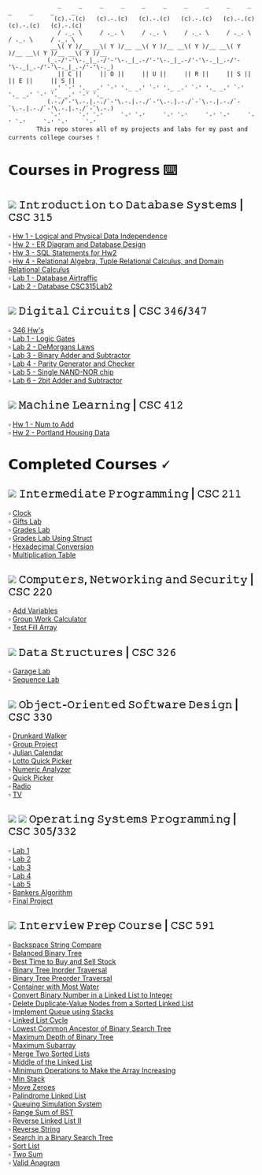 ```
              _     _     _     _     _     _     _     _     _     _     _     _     _     _
             (c).-.(c)   (c).-.(c)   (c).-.(c)   (c).-.(c)   (c).-.(c)   (c).-.(c)   (c).-.(c)  
              / ._. \     / ._. \     / ._. \     / ._. \     / ._. \     / ._. \     / ._. \   
            __\( Y )/__ __\( Y )/__ __\( Y )/__ __\( Y )/__ __\( Y )/__ __\( Y )/__ __\( Y )/__ 
           (_.-/'-'\-._|_.-/'-'\-._|_.-/'-'\-._|_.-/'-'\-._|_.-/'-'\-._|_.-/'-'\-._|_.-/'-'\-._)
              || 𝙲 ||     || 𝙾 ||     || 𝚄 ||     || 𝚁 ||     || 𝚂 ||     || 𝙴 ||     || 𝚂 ||   
            _.' `-' '._ _.' `-' '._ _.' `-' '._ _.' `-' '._ _.' `-' '._ _.' `-' '._ _.' `-' '._ 
           (.-./`-'\.-.|.-./`-'\.-.|.-./`-'\.-.|.-./`-`\.-.|.-./`-`\.-.|.-./`-'\.-.|.-./`-`\.-.)
            `-'     `-' `-'     `-' `-'     `-' `-'     `-' `-'     `-' `-'     `-' `-'     `-' 
        𝚃𝚑𝚒𝚜 𝚛𝚎𝚙𝚘 𝚜𝚝𝚘𝚛𝚎𝚜 𝚊𝚕𝚕 𝚘𝚏 𝚖𝚢 𝚙𝚛𝚘𝚓𝚎𝚌𝚝𝚜 𝚊𝚗𝚍 𝚕𝚊𝚋𝚜 𝚏𝚘𝚛 𝚖𝚢 𝚙𝚊𝚜𝚝 𝚊𝚗𝚍 𝚌𝚞𝚛𝚛𝚎𝚗𝚝𝚜 𝚌𝚘𝚕𝚕𝚎𝚐𝚎 𝚌𝚘𝚞𝚛𝚜𝚎𝚜 !　
```

# 𝗖𝗼𝘂𝗿𝘀𝗲𝘀 𝗶𝗻 𝗣𝗿𝗼𝗴𝗿𝗲𝘀𝘀 ⌨️
## <img src= https://img.shields.io/badge/mysql-%20-9cf>   𝙸𝚗𝚝𝚛𝚘𝚍𝚞𝚌𝚝𝚒𝚘𝚗 𝚝𝚘 𝙳𝚊𝚝𝚊𝚋𝚊𝚜𝚎 𝚂𝚢𝚜𝚝𝚎𝚖𝚜 | 𝙲𝚂𝙲 𝟹𝟷𝟻  
:white_small_square: [Hw 1 - Logical and Physical Data Independence](https://github.com/giannagalard/CSC-Courses/blob/main/Introduction%20to%20Database%20Systems/homeworks/hw%201.pdf)  
:white_small_square: [Hw 2 - ER Diagram and Database Design](https://github.com/giannagalard/CSC-Courses/blob/main/Introduction%20to%20Database%20Systems/homeworks/hw%202.pdf)  
:white_small_square: [Hw 3 - SQL Statements for Hw2](https://github.com/giannagalard/CSC-Courses/blob/main/Introduction%20to%20Database%20Systems/homeworks/hw%203.pdf)  
:white_small_square: [Hw 4 - Relational Algebra, Tuple Relational Calculus, and Domain Relational Calculus](https://github.com/giannagalard/CSC-Courses/blob/main/Introduction%20to%20Database%20Systems/homeworks/hw4.jpg)  
:white_small_square: [Lab 1 - Database Airtraffic](https://github.com/giannagalard/CSC-Courses/blob/main/Introduction%20to%20Database%20Systems/labs/lab1.sql)  
:white_small_square: [Lab 2 - Database CSC315Lab2](https://github.com/giannagalard/CSC-Courses/blob/main/Introduction%20to%20Database%20Systems/labs/lab2.sql)  
## <img src = https://img.shields.io/badge/verilog-%20-9cf>   𝙳𝚒𝚐𝚒𝚝𝚊𝚕 𝙲𝚒𝚛𝚌𝚞𝚒𝚝𝚜 | 𝙲𝚂𝙲 𝟹𝟺𝟼/𝟹𝟺𝟽
:white_small_square: [346 Hw's](https://github.com/giannagalard/CSC-Courses/tree/main/Digital%20Circuits/346%20homeworks)  
:white_small_square: [Lab 1 - Logic Gates](https://github.com/giannagalard/CSC-Courses/tree/main/Digital%20Circuits/lab%201)  
:white_small_square: [Lab 2 - DeMorgans Laws](https://github.com/giannagalard/CSC-Courses/tree/main/Digital%20Circuits/lab%202)  
:white_small_square: [Lab 3 - Binary Adder and Subtractor](https://github.com/giannagalard/CSC-Courses/tree/main/Digital%20Circuits/lab%203)  
:white_small_square: [Lab 4 - Parity Generator and Checker](https://github.com/giannagalard/CSC-Courses/tree/main/Digital%20Circuits/lab%204)  
:white_small_square: [Lab 5 - Single NAND-NOR chip](https://github.com/giannagalard/CSC-Courses/tree/main/Digital%20Circuits/lab%205)  
:white_small_square: [Lab 6 - 2bit Adder and Subtractor](https://github.com/giannagalard/CSC-Courses/tree/main/Digital%20Circuits/lab%206)  
## <img src = https://img.shields.io/badge/python-%20-9cf>   𝙼𝚊𝚌𝚑𝚒𝚗𝚎 𝙻𝚎𝚊𝚛𝚗𝚒𝚗𝚐 | 𝙲𝚂𝙲 𝟺𝟷𝟸
:white_small_square: [Hw 1 - Num to Add](https://github.com/giannagalard/CSC-Courses/tree/main/Machine%20Learning/hw%201)  
:white_small_square: [Hw 2 - Portland Housing Data](https://github.com/giannagalard/CSC-Courses/tree/main/Machine%20Learning/hw%202)
# 𝗖𝗼𝗺𝗽𝗹𝗲𝘁𝗲𝗱 𝗖𝗼𝘂𝗿𝘀𝗲𝘀 🗸
## <img src= https://img.shields.io/badge/c%2B%2B%20-%20-9cf>   𝙸𝚗𝚝𝚎𝚛𝚖𝚎𝚍𝚒𝚊𝚝𝚎 𝙿𝚛𝚘𝚐𝚛𝚊𝚖𝚖𝚒𝚗𝚐 | 𝙲𝚂𝙲 𝟸𝟷𝟷  
:white_small_square: [Clock](https://github.com/giannagalard/CSC-Courses/blob/main/Intermediate%20Programming/Clock.cpp)    
:white_small_square: [Gifts Lab](https://github.com/giannagalard/CSC-Courses/tree/main/Intermediate%20Programming/Gifts%20Lab)  
:white_small_square: [Grades Lab](https://github.com/giannagalard/CSC-Courses/tree/main/Intermediate%20Programming/Grades%20Lab)  
:white_small_square: [Grades Lab Using Struct](https://github.com/giannagalard/CSC-Courses/tree/main/Intermediate%20Programming/Grades%20Lab%20(Struct))  
:white_small_square: [Hexadecimal Conversion](https://github.com/giannagalard/CSC-Courses/tree/main/Intermediate%20Programming/hexadecimal%20conversion)    
:white_small_square: [Multiplication Table](https://github.com/giannagalard/CSC-Courses/blob/main/Intermediate%20Programming/Multiplication%20Table.cpp)    
## <img src= https://img.shields.io/badge/c%2B%2B%20-%20-9cf>   𝙲𝚘𝚖𝚙𝚞𝚝𝚎𝚛𝚜, 𝙽𝚎𝚝𝚠𝚘𝚛𝚔𝚒𝚗𝚐 𝚊𝚗𝚍 𝚂𝚎𝚌𝚞𝚛𝚒𝚝𝚢 | 𝙲𝚂𝙲 𝟸𝟸𝟶
:white_small_square: [Add Variables](https://github.com/giannagalard/CSC-Courses/blob/main/Computers%2C%20Networking%20and%20Security/AddVariables.asm)  
:white_small_square: [Group Work Calculator](https://github.com/giannagalard/CSC-Courses/blob/main/Computers%2C%20Networking%20and%20Security/GroupWorkCalc.asm)  
:white_small_square: [Test Fill Array](https://github.com/giannagalard/CSC-Courses/blob/main/Computers%2C%20Networking%20and%20Security/TestFillArray.asm)  
## <img src= https://img.shields.io/badge/c%2B%2B%20-%20-9cf>   𝙳𝚊𝚝𝚊 𝚂𝚝𝚛𝚞𝚌𝚝𝚞𝚛𝚎𝚜 | 𝙲𝚂𝙲 𝟹𝟸𝟼
:white_small_square: [Garage Lab](https://github.com/giannagalard/CSC-Courses/tree/main/Data%20Structures/Garage%20Lab)  
:white_small_square: [Sequence Lab](https://github.com/giannagalard/CSC-Courses/tree/main/Data%20Structures/Sequence%20Lab)
## <img src=https://img.shields.io/badge/java-%20-9cf> 𝙾𝚋𝚓𝚎𝚌𝚝-𝙾𝚛𝚒𝚎𝚗𝚝𝚎𝚍 𝚂𝚘𝚏𝚝𝚠𝚊𝚛𝚎 𝙳𝚎𝚜𝚒𝚐𝚗 | 𝙲𝚂𝙲 𝟹𝟹𝟶
:white_small_square: [Drunkard Walker](https://github.com/giannagalard/CSC-Courses/tree/main/Object-Oriented%20Software%20Design/Drunkard%20Walker)  
:white_small_square: [Group Project](https://github.com/giannagalard/CSC-Courses/tree/main/Object-Oriented%20Software%20Design/Group%20Project)  
:white_small_square: [Julian Calendar](https://github.com/giannagalard/CSC-Courses/blob/main/Object-Oriented%20Software%20Design/Julian%20Calendar.java)  
:white_small_square: [Lotto Quick Picker](https://github.com/giannagalard/CSC-Courses/blob/main/Object-Oriented%20Software%20Design/Lotto%20Quick%20Picker.java)  
:white_small_square: [Numeric Analyzer](https://github.com/giannagalard/CSC-Courses/blob/main/Object-Oriented%20Software%20Design/Numeric%20Analyzer.java)  
:white_small_square: [Quick Picker](https://github.com/giannagalard/CSC-Courses/tree/main/Object-Oriented%20Software%20Design/Quick%20Picker)  
:white_small_square: [Radio](https://github.com/giannagalard/CSC-Courses/blob/main/Object-Oriented%20Software%20Design/Radio.java)    
:white_small_square: [TV](https://github.com/giannagalard/CSC-Courses/blob/main/Object-Oriented%20Software%20Design/TV.java)
## <img src= https://img.shields.io/badge/bash-%20-9cf> <img src= https://img.shields.io/badge/c%2B%2B%20-%20-9cf>   𝙾𝚙𝚎𝚛𝚊𝚝𝚒𝚗𝚐 𝚂𝚢𝚜𝚝𝚎𝚖𝚜 𝙿𝚛𝚘𝚐𝚛𝚊𝚖𝚖𝚒𝚗𝚐 | 𝙲𝚂𝙲 𝟹𝟶𝟻/𝟹𝟹𝟸
:white_small_square: [Lab 1](https://github.com/giannagalard/CSC-Courses/tree/main/Operating%20Systems%20Programming/lab%201)    
:white_small_square: [Lab 2](https://github.com/giannagalard/CSC-Courses/tree/main/Operating%20Systems%20Programming/lab%202)  
:white_small_square: [Lab 3](https://github.com/giannagalard/CSC-Courses/tree/main/Operating%20Systems%20Programming/lab%203)  
:white_small_square: [Lab 4](https://github.com/giannagalard/CSC-Courses/tree/main/Operating%20Systems%20Programming/lab%204)  
:white_small_square: [Lab 5](https://github.com/giannagalard/CSC-Courses/blob/main/Operating%20Systems%20Programming/lab%205.cpp)   
:white_small_square: [Bankers Algorithm](https://github.com/giannagalard/CSC-Courses/blob/main/Operating%20Systems%20Programming/Bankers%20Algorithm.cpp)   
:white_small_square: [Final Project](https://github.com/giannagalard/CSC-Courses/tree/main/Operating%20Systems%20Programming/Final%20Project)  
## <img src= https://img.shields.io/badge/c%2B%2B%20-%20-9cf>   𝙸𝚗𝚝𝚎𝚛𝚟𝚒𝚎𝚠 𝙿𝚛𝚎𝚙 𝙲𝚘𝚞𝚛𝚜𝚎 | 𝙲𝚂𝙲 𝟻𝟿𝟷
:white_small_square: [Backspace String Compare](https://github.com/giannagalard/CSC-Courses/tree/main/Interview%20Prep/Backspace%20String%20Compare)  
:white_small_square: [Balanced Binary Tree](https://github.com/giannagalard/CSC-Courses/tree/main/Interview%20Prep/Balanced%20Binary%20Tree)  
:white_small_square: [Best Time to Buy and Sell Stock](https://github.com/giannagalard/CSC-Courses/tree/main/Interview%20Prep/Best%20Time%20to%20Buy%20and%20Sell%20Stock)    
:white_small_square: [Binary Tree Inorder Traversal](https://github.com/giannagalard/CSC-Courses/tree/main/Interview%20Prep/Binary%20Tree%20Inorder%20Traversal)  
:white_small_square: [Binary Tree Preorder Traversal](https://github.com/giannagalard/CSC-Courses/tree/main/Interview%20Prep/Binary%20Tree%20Preorder%20Traversal)  
:white_small_square: [Container with Most Water](https://github.com/giannagalard/CSC-Courses/tree/main/Interview%20Prep/Container%20With%20Most%20Water)    
:white_small_square: [Convert Binary Number in a Linked List to Integer](https://github.com/giannagalard/CSC-Courses/tree/main/Interview%20Prep/Convert%20Binary%20Number%20in%20a%20Linked%20List%20to%20Integer)  
:white_small_square: [Delete Duplicate-Value Nodes from a Sorted Linked List](https://github.com/giannagalard/CSC-Courses/tree/main/Interview%20Prep/Delete%20Duplicate-Value%20Nodes%20from%20a%20Sorted%20Linked%20List)     
:white_small_square: [Implement Queue using Stacks](https://github.com/giannagalard/CSC-Courses/tree/main/Interview%20Prep/Implement%20Queue%20using%20Stacks)  
:white_small_square: [Linked List Cycle](https://github.com/giannagalard/CSC-Courses/tree/main/Interview%20Prep/Linked%20List%20Cycle)  
:white_small_square: [Lowest Common Ancestor of Binary Search Tree](https://github.com/giannagalard/CSC-Courses/tree/main/Interview%20Prep/Lowest%20Common%20Ancestor%20of%20a%20Binary%20Search%20Tree)  
:white_small_square: [Maximum Depth of Binary Tree](https://github.com/giannagalard/CSC-Courses/tree/main/Interview%20Prep/Max%20Depth%20of%20Binary%20Tree)  
:white_small_square: [Maximum Subarray](https://github.com/giannagalard/CSC-Courses/tree/main/Interview%20Prep/Maximum%20Subarray)  
:white_small_square: [Merge Two Sorted Lists](https://github.com/giannagalard/CSC-Courses/tree/main/Interview%20Prep/Merge%20Two%20Sorted%20Lists)    
:white_small_square: [Middle of the Linked List](https://github.com/giannagalard/CSC-Courses/tree/main/Interview%20Prep/Middle%20of%20the%20Linked%20List)  
:white_small_square: [Minimum Operations to Make the Array Increasing](https://github.com/giannagalard/CSC-Courses/tree/main/Interview%20Prep/Min%20Operations%20to%20Make%20the%20Array%20Increasing)   
:white_small_square: [Min Stack](https://github.com/giannagalard/CSC-Courses/tree/main/Interview%20Prep/Min%20Stack)  
:white_small_square: [Move Zeroes](https://github.com/giannagalard/CSC-Courses/tree/main/Interview%20Prep/Move%20Zeroes)  
:white_small_square: [Palindrome Linked List](https://github.com/giannagalard/CSC-Courses/tree/main/Interview%20Prep/Palindrome%20Linked%20List)  
:white_small_square: [Queuing Simulation System](https://github.com/giannagalard/CSC-Courses/tree/main/Interview%20Prep/Queuing%20Simulation%20System)  
:white_small_square: [Range Sum of BST](https://github.com/giannagalard/CSC-Courses/tree/main/Interview%20Prep/Range%20Sum%20of%20BST)  
:white_small_square: [Reverse Linked List II](https://github.com/giannagalard/CSC-Courses/tree/main/Interview%20Prep/Reverse%20Linked%20List%20II)   
:white_small_square: [Reverse String](https://github.com/giannagalard/CSC-Courses/tree/main/Interview%20Prep/Reverse%20String)  
:white_small_square: [Search in a Binary Search Tree](https://github.com/giannagalard/CSC-Courses/tree/main/Interview%20Prep/Search%20in%20a%20Binary%20Search%20Tree)  
:white_small_square: [Sort List](https://github.com/giannagalard/CSC-Courses/tree/main/Interview%20Prep/Sort%20List)   
:white_small_square: [Two Sum](https://github.com/giannagalard/CSC-Courses/tree/main/Interview%20Prep/Two%20Sum)    
:white_small_square: [Valid Anagram](https://github.com/giannagalard/CSC-Courses/tree/main/Interview%20Prep/Valid%20Anagram)
